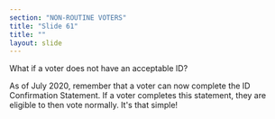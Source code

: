 ```yaml
---
section: "NON-ROUTINE VOTERS"
title: "Slide 61"
title: ""
layout: slide
---
```


What if a voter does not have an acceptable ID?

As of July 2020, remember that a voter can now complete the ID Confirmation Statement. If a voter completes this statement, they are eligible to then vote normally. It's that simple!




